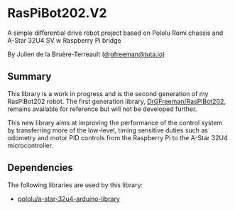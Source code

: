 # RasPiBot202.V2
A simple differential drive robot project based on Pololu Romi chassis and A-Star 32U4 SV w Raspberry Pi bridge

By Julien de la Bruère-Terreault (drgfreeman@tuta.io)

## Summary
This library is a work in progress and is the second generation of my RasPiBot202 robot. The first generation library, [DrGFreeman/RasPiBot202](https://github.com/DrGFreeman/RasPiBot202), remains available for reference but will not be developed further.

This new library aims at improving the performance of the control system by transferring more of the low-level, timing sensitive duties such as odometry and motor PID controls from the Raspberry Pi to the A-Star 32U4 microcontroller.

## Dependencies
The following libraries are used by this library:  
* [pololu/a-star-32u4-arduino-library](https://github.com/pololu/a-star-32u4-arduino-library)
